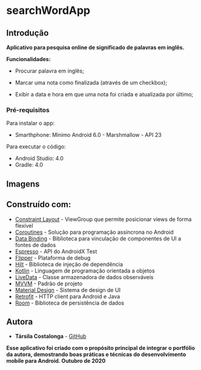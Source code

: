 # searchWordApp
 
 
## Introdução

**Aplicativo para pesquisa online de significado de palavras em inglês.**

**Funcionalidades:**

- Procurar palavra em inglês;

- Marcar uma nota como finalizada (através de um checkbox);

- Exibir a data e hora em que uma nota foi criada e atualizada por último;




### Pré-requisitos

Para instalar o app: 
- Smarthphone: Mínimo Android 6.0 - Marshmallow - API 23


Para executar o código: 
- Android Studio: 4.0
- Gradle: 4.0


## Imagens


 



 
## Construído com:

* [Constraint Layout](https://developer.android.com/training/constraint-layout) - ViewGroup que permite posicionar views de forma flexível
* [Coroutines](https://developer.android.com/kotlin/coroutines) - Solução para programação assíncrona no Android
* [Data Binding](https://developer.android.com/topic/libraries/data-binding) - Biblioteca para vinculação de componentes de UI a fontes de dados
* [Espresso](https://developer.android.com/studio/test/espresso-test-recorder?hl=pt-br) - API do AndroidX Test
* [Flipper]( https://fbflipper.com/) -  Plataforma de debug
* [Hilt](https://developer.android.com/training/dependency-injection/hilt-android) - Biblioteca de injeção de dependência
* [Kotlin](https://kotlinlang.org/) - Linguagem de programação orientada a objetos
* [LiveData](https://developer.android.com/topic/libraries/architecture/livedata) - Classe armazenadora de dados observáveis
* [MVVM](https://developer.android.com/jetpack/guide) - Padrão de projeto
* [Material Design](https://material.io/) - Sistema de design de UI
* [Retrofit](https://square.github.io/retrofit/) - HTTP client para Android e Java
* [Room](https://developer.android.com/topic/libraries/architecture/room) - Biblioteca de persistência de dados



## Autora

* **Társila Costalonga** - [GitHub](https://github.com/Tcostalonga)


**Esse aplicativo foi criado com o propósito principal de integrar o portfólio da autora, demostrando boas práticas e técnicas do desenvolvimento mobile para Android. Outubro de 2020**

 
